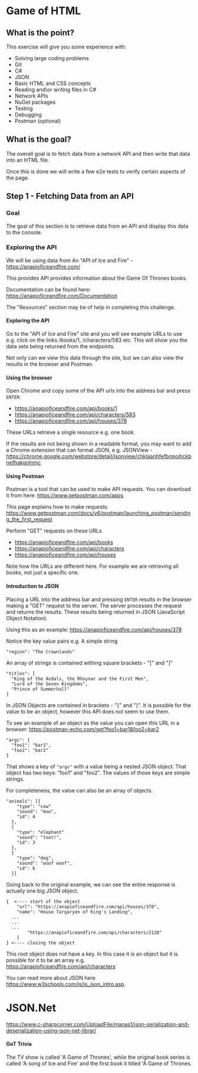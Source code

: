 # Game of HTML

## What is the point?

This exercise will give you some experience with:
- Solving large coding problems
- Git
- C#
- JSON
- Basic HTML and CSS concepts
- Reading and\or writing files in C#
- Network APIs
- NuGet packages
- Testing
- Debugging
- Postman (optional)

## What is the goal?

The overall goal is to fetch data from a network API and then write that data into an HTML file.

Once this is done we will write a few e2e tests to verify certain aspects of the page.

## Step 1 - Fetching Data from an API

### Goal
The goal of this section is to retrieve data from an API and display this data to the console.

### Exploring the API

We will be using data from An "API of Ice and Fire" - https://anapioficeandfire.com/

This provides API provides information about the Game Of Thrones books.

Documentation can be found here: https://anapioficeandfire.com/Documentation

The "Resources" section may be of help in completing this challenge.

#### Exploring the API

Go to the "API of Ice and Fire" site and you will see example URLs to use e.g. click on the links /books/1, /characters/583 etc. This will show you the data sets being returned from the endpoints.

Not only can we view this data through the site, but we can also view the results in the browser and Postman.

#### Using the browser

Open Chrome and copy some of the API urls into the address bar and press `ENTER`:
- https://anapioficeandfire.com/api/books/1
- https://anapioficeandfire.com/api/characters/583
- https://anapioficeandfire.com/api/houses/378

These URLs retrieve a single resource e.g. one book.

If the results are not being shown in a readable format, you may want to add a Chrome extension that can format JSON, e.g. JSONView - https://chrome.google.com/webstore/detail/jsonview/chklaanhfefbnpoihckbnefhakgolnmc


#### Using Postman

Postman is a tool that can be used to make API requests. You can download it from here: https://www.getpostman.com/apps

This page explains how to make requests: https://www.getpostman.com/docs/v6/postman/launching_postman/sending_the_first_request

Perform "GET" requests on these URLs
- https://anapioficeandfire.com/api/books
- https://anapioficeandfire.com/api/characters
- https://anapioficeandfire.com/api/houses

Note how the URLs are different here. For example we are retrieving all books, not just a specific one.

#### Introduction to JSON

Placing a URL into the address bar and pressing `ENTER` results in the browser making a "GET" request to the server. The server processes the request and returns the results. These results being returned in JSON (JavaScript Object Notation).

Using this as an example: https://anapioficeandfire.com/api/houses/378

Notice the key value pairs e.g.
A simple string
```
"region": "The Crownlands"
```
An array of strings is contained withing square brackets - "[" and "]"
```
"titles": [
  "King of the Andals, the Rhoynar and the First Men",
  "Lord of the Seven Kingdoms",
  "Prince of Summerhall"
]
```
In JSON Objects are contained in brackets - "{" and "}". It is possible for the value to be an object, however this API does not seem to use them.

To see an example of an object as the value you can open this URL in a browser: https://postman-echo.com/get?foo1=bar1&foo2=bar2

```
"args": {
  "foo1": "bar1",
  "foo2": "bar2"
}
```
That shows a key of `"args"` with a value being a nested JSON object. That object has two keys: "foo1" and "foo2". The values of those keys are simple strings.

For completeness, the value can also be an array of objects.
```
"animals": [{
    "type": "cow"
    "sound": "moo",
    "id": 4
  },
  {
    "type": "elephant"
    "sound": "toot!",
    "id": 3
  },
  {
    "type": "dog",
    "sound": "woof woof",
    "id": 6
  }]
```

Going back to the original example, we can see the entire response is actually one big JSON object.
```
{  <---- start of the object
	"url": "https://anapioficeandfire.com/api/houses/378",
	"name": "House Targaryen of King's Landing",
  ...
  ...
  ...
		"https://anapioficeandfire.com/api/characters/2128"
	]
} <---- closing the object
```
This root object does not have a key. In this case it is an object but it is possible for it to be an array e.g. https://anapioficeandfire.com/api/characters

You can read more about JSON here https://www.w3schools.com/js/js_json_intro.asp.


# JSON.Net

https://www.c-sharpcorner.com/UploadFile/manas1/json-serialization-and-deserialization-using-json-net-librar/


#### GoT Trivia

The TV show is called 'A Game of Thrones', while the original book series is called 'A song of Ice and Fire' and the first book it titled 'A Game of Thrones.